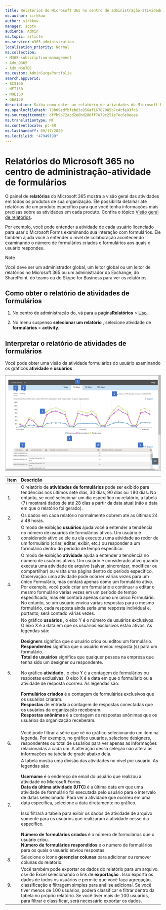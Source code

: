```yaml
---
title: Relatórios do Microsoft 365 no centro de administração-atividade de formulários
ms.author: sirkkuw
author: sirkkuw
manager: scotv
audience: Admin
ms.topic: article
ms.service: o365-administration
localization_priority: Normal
ms.collection:
- M365-subscription-management
- Adm_O365
- Adm_NonTOC
ms.custom: AdminSurgePortfolio
search.appverid:
- BCS160
- MET150
- MOE150
- GEA150
description: Saiba como obter um relatório de atividades do Microsoft Forms usando o painel de relatórios do Microsoft 365 no centro de administração do Microsoft 365.
ms.openlocfilehash: 78b09edfbfeb83c056af16787085b7c4cfe93fc6
ms.sourcegitcommit: dffb9b72acd2e0bd286ff7e79c251e7ec6e8ecae
ms.translationtype: MT
ms.contentlocale: pt-BR
ms.lasthandoff: 09/17/2020
ms.locfileid: "47949199"
---
```

# <a name="microsoft-365-reports-in-the-admin-center---forms-activity"></a>Relatórios do Microsoft 365 no centro de administração-atividade de formulários

O painel de **relatórios** do Microsoft 365 mostra a visão geral das atividades em todos os produtos de sua organização. Ele possibilita detalhar até relatórios de um produto específico para que você tenha informações mais precisas sobre as atividades em cada produto. Confira o tópico [Visão geral de relatórios](activity-reports.md).
  
Por exemplo, você pode entender a atividade de cada usuário licenciado para usar o Microsoft Forms examinando sua interação com formulários. Ele também ajuda você a entender o nível de colaboração acontecendo examinando o número de formulários criados e formulários aos quais o usuário respondeu.
  
> [!NOTE]
> Você deve ser um administrador global, um leitor global ou um leitor de relatórios no Microsoft 365 ou um administrador do Exchange, do SharePoint, do teams ou do Skype for Business para ver os relatórios. 

## <a name="how-to-get-to-the-forms-activity-report"></a>Como obter o relatório de atividades de formulários

1. No centro de administração do, vá para a página**Relatórios** \> <a href="https://go.microsoft.com/fwlink/p/?linkid=2074756" target="_blank">Uso</a>.

    
2. No menu suspenso **selecionar um relatório** , selecione atividade de **formulários** \> **activity**.

## <a name="interpret-the-forms-activity-report"></a>Interpretar o relatório de atividades de formulários

Você pode obter uma visão da atividade formulários do usuário examinando os gráficos **atividade** e **usuários** . 

![Relatório de atividades de formulários](../../media/adminformsactivity.png)

|Item|Descrição|
|:-----|:-----|
|1.  <br/> |O relatório de **atividades de formulários** pode ser exibido para tendências nos últimos sete dias, 30 dias, 90 dias ou 180 dias. No entanto, se você selecionar um dia específico no relatório, a tabela (7) mostrará dados de até 28 dias a partir da data atual (não a data em que o relatório foi gerado).  <br/> |
|2.  <br/> |Os dados em cada relatório normalmente cobrem até as últimas 24 a 48 horas.  <br/> |
|3.  <br/> |O modo de exibição **usuários** ajuda você a entender a tendência no número de usuários de formulários ativos. Um usuário é considerado ativo se ele ou ela executou uma atividade ao redor de um formulário (criar, editar, exibir, etc.) ou responder a um formulário dentro do período de tempo específico.  <br/> |
|4.  <br/> |O modo de exibição **atividade** ajuda a entender a tendência no número de usuários ativos. Um usuário é considerado ativo quando executa uma atividade de arquivo (salvar, sincronizar, modificar ou compartilhar) ou visita uma página dentro do período específico.<br/> Observação: uma atividade pode ocorrer várias vezes para um único Formulário, mas contará apenas como um formulário ativo. Por exemplo, você pode criar um formulário e continuar a editar o mesmo formulário várias vezes em um período de tempo especificado, mas ele contará apenas como um único Formulário. No entanto, se um usuário enviou várias respostas para o mesmo formulário, cada resposta ainda seria uma resposta individual e, portanto, será contado várias vezes. <br/> |
|5.<br/>|No gráfico **usuários** , o eixo Y é o número de usuários exclusivos. O eixo X é a data em que os usuários exclusivos estão ativos. As legendas são:<br/><br/>**Designers** significa que o usuário criou ou editou um formulário.<br/>**Respondentes** significa que o usuário enviou resposta (s) para um formulário.<br/> **Total de usuários** significa que qualquer pessoa na empresa que tenha sido um designer ou respondente.<br/><br/> No gráfico **atividade** , o eixo Y é a contagem de formulários ou respostas exclusivas. O eixo X é a data em que o formulário ou a atividade de resposta ocorreu. As legendas são:<br/><br/>**Formulários criados** é a contagem de formulários exclusivos que os usuários criaram.<br/> **Respostas** de entrada a contagem de respostas conectadas que os usuários da organização receberam.<br/> **Respostas anônimas** é a contagem de respostas anônimas que os usuários da organização receberam.<br/><br/>|
|6.<br/>|Você pode filtrar a série que vê no gráfico selecionando um item na legenda. Por exemplo, no gráfico usuários, selecione designers, respondentes ou total de usuários para ver apenas as informações relacionadas a cada um. A alteração dessa seleção não altera as informações na tabela de grade abaixo dela.|
|7.<br/>|A tabela mostra uma divisão das atividades no nível por usuário. As legendas são:<br/><br/>**Username** é o endereço de email do usuário que realizou a atividade no Microsoft Forms.<br/>**Data da última atividade (UTC)** é a última data em que uma atividade de formulário foi executada pelo usuário para o intervalo de datas selecionado. Para ver a atividade que ocorreu em uma data específica, selecione a data diretamente no gráfico.<br/><br/>Isso filtrará a tabela para exibir os dados de atividade de arquivo somente para os usuários que realizaram a atividade nesse dia específico.<br/><br/>**Número de formulários criados** é o número de formulários que o usuário criou.<br/> **Número de formulários respondidos** é o número de formulários para os quais o usuário enviou respostas.|
|8.<br/>|Selecione o ícone **gerenciar colunas** para adicionar ou remover colunas do relatório.|
|9.<br/>|Você também pode exportar os dados do relatório para um arquivo. csv do Excel selecionando o link de **exportação** . Isso exporta os dados de todos os usuários e permite que você faça agregação, classificação e filtragem simples para análise adicional. Se você tiver menos de 100 usuários, poderá classificar e filtrar dentro da tabela no próprio relatório. Se você tiver mais de 100 usuários, para filtrar e classificar, será necessário exportar os dados.|